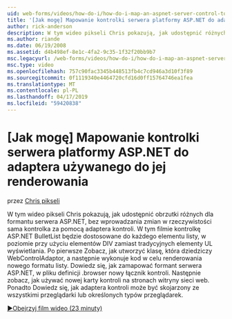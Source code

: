 ```yaml
---
uid: web-forms/videos/how-do-i/how-do-i-map-an-aspnet-server-control-to-the-adaptor-used-to-render-it
title: '[Jak mogę] Mapowanie kontrolki serwera platformy ASP.NET do adaptera używanego do jej renderowania | Dokumentacja firmy Microsoft'
author: rick-anderson
description: W tym wideo pikseli Chris pokazują, jak udostępnić różnych obrzutki dla formantu serwera ASP.NET bez wprowadzania zmian w rzeczywistości c za pomocą adaptera formantu...
ms.author: riande
ms.date: 06/19/2008
ms.assetid: d4b498ef-8e1c-4fa2-9c35-1f32f20bb9b7
msc.legacyurl: /web-forms/videos/how-do-i/how-do-i-map-an-aspnet-server-control-to-the-adaptor-used-to-render-it
msc.type: video
ms.openlocfilehash: 757c90fac3345b448513fb4c7cd946a3d10f3f89
ms.sourcegitcommit: 0f1119340e4464720cfd16d0ff15764746ea1fea
ms.translationtype: MT
ms.contentlocale: pl-PL
ms.lasthandoff: 04/17/2019
ms.locfileid: "59420838"
---
```

# <a name="how-do-i-map-an-aspnet-server-control-to-the-adaptor-used-to-render-it"></a>[Jak mogę] Mapowanie kontrolki serwera platformy ASP.NET do adaptera używanego do jej renderowania

przez [Chris pikseli](https://twitter.com/chrispels)

W tym wideo pikseli Chris pokazują, jak udostępnić obrzutki różnych dla formantu serwera ASP.NET, bez wprowadzania zmian w rzeczywistości sama kontrolka za pomocą adaptera kontroli. W tym filmie kontrolkę ASP.NET BulletList będzie dostosowane do każdego elementu listy, w poziomie przy użyciu elementów DIV zamiast tradycyjnych elementy UL wyświetlania. Po pierwsze Zobacz, jak utworzyć klasę, która dziedziczy WebControlAdaptor, a następnie wykonuje kod w celu renderowania nowego formatu listy. Dowiedz się, jak zamapować formant serwera ASP.NET, w pliku definicji .browser nowy łącznik kontroli. Następnie zobacz, jak używać nowej karty kontroli na stronach witryny sieci web. Ponadto Dowiedz się, jak adaptera kontroli może być skojarzony ze wszystkimi przeglądarki lub określonych typów przeglądarek.

[&#9654;Obejrzyj film wideo (23 minuty)](https://channel9.msdn.com/Blogs/ASP-NET-Site-Videos/how-do-i-map-an-aspnet-server-control-to-the-adaptor-used-to-render-it)
